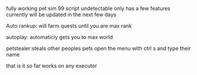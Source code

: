 fully working pet sim 99 script undetectable
only has a few features currently will be updated in the next few days

Auto rankup: will farm quests until you are max rank

autoplay: automaticly gets you to max world

petstealer:steals other peoples pets open the menu with ctrl s and type their name

that is it so far 
works on any executor
